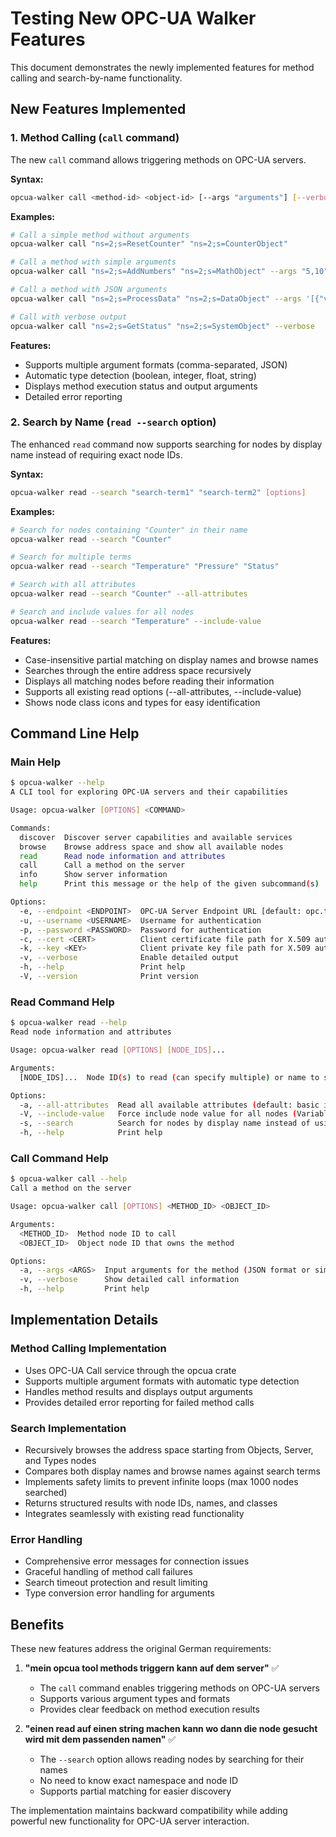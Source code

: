 # Testing New OPC-UA Walker Features

This document demonstrates the newly implemented features for method calling and search-by-name functionality.

## New Features Implemented

### 1. Method Calling (`call` command)

The new `call` command allows triggering methods on OPC-UA servers.

**Syntax:**
```bash
opcua-walker call <method-id> <object-id> [--args "arguments"] [--verbose]
```

**Examples:**
```bash
# Call a simple method without arguments
opcua-walker call "ns=2;s=ResetCounter" "ns=2;s=CounterObject"

# Call a method with simple arguments
opcua-walker call "ns=2;s=AddNumbers" "ns=2;s=MathObject" --args "5,10"

# Call a method with JSON arguments
opcua-walker call "ns=2;s=ProcessData" "ns=2;s=DataObject" --args '[{"value": 42, "name": "test"}]'

# Call with verbose output
opcua-walker call "ns=2;s=GetStatus" "ns=2;s=SystemObject" --verbose
```

**Features:**
- Supports multiple argument formats (comma-separated, JSON)
- Automatic type detection (boolean, integer, float, string)
- Displays method execution status and output arguments
- Detailed error reporting

### 2. Search by Name (`read --search` option)

The enhanced `read` command now supports searching for nodes by display name instead of requiring exact node IDs.

**Syntax:**
```bash
opcua-walker read --search "search-term1" "search-term2" [options]
```

**Examples:**
```bash
# Search for nodes containing "Counter" in their name
opcua-walker read --search "Counter"

# Search for multiple terms
opcua-walker read --search "Temperature" "Pressure" "Status"

# Search with all attributes
opcua-walker read --search "Counter" --all-attributes

# Search and include values for all nodes
opcua-walker read --search "Temperature" --include-value
```

**Features:**
- Case-insensitive partial matching on display names and browse names
- Searches through the entire address space recursively
- Displays all matching nodes before reading their information
- Supports all existing read options (--all-attributes, --include-value)
- Shows node class icons and types for easy identification

## Command Line Help

### Main Help
```bash
$ opcua-walker --help
A CLI tool for exploring OPC-UA servers and their capabilities

Usage: opcua-walker [OPTIONS] <COMMAND>

Commands:
  discover  Discover server capabilities and available services
  browse    Browse address space and show all available nodes
  read      Read node information and attributes
  call      Call a method on the server
  info      Show server information
  help      Print this message or the help of the given subcommand(s)

Options:
  -e, --endpoint <ENDPOINT>  OPC-UA Server Endpoint URL [default: opc.tcp://localhost:4840]
  -u, --username <USERNAME>  Username for authentication
  -p, --password <PASSWORD>  Password for authentication
  -c, --cert <CERT>          Client certificate file path for X.509 authentication
  -k, --key <KEY>            Client private key file path for X.509 authentication
  -v, --verbose              Enable detailed output
  -h, --help                 Print help
  -V, --version              Print version
```

### Read Command Help
```bash
$ opcua-walker read --help
Read node information and attributes

Usage: opcua-walker read [OPTIONS] [NODE_IDS]...

Arguments:
  [NODE_IDS]...  Node ID(s) to read (can specify multiple) or name to search for

Options:
  -a, --all-attributes  Read all available attributes (default: basic info only)
  -V, --include-value   Force include node value for all nodes (Variable nodes include values by default)
  -s, --search          Search for nodes by display name instead of using exact node ID
  -h, --help            Print help
```

### Call Command Help
```bash
$ opcua-walker call --help
Call a method on the server

Usage: opcua-walker call [OPTIONS] <METHOD_ID> <OBJECT_ID>

Arguments:
  <METHOD_ID>  Method node ID to call
  <OBJECT_ID>  Object node ID that owns the method

Options:
  -a, --args <ARGS>  Input arguments for the method (JSON format or simple values)
  -v, --verbose      Show detailed call information
  -h, --help         Print help
```

## Implementation Details

### Method Calling Implementation
- Uses OPC-UA Call service through the opcua crate
- Supports multiple argument formats with automatic type detection
- Handles method results and displays output arguments
- Provides detailed error reporting for failed method calls

### Search Implementation
- Recursively browses the address space starting from Objects, Server, and Types nodes
- Compares both display names and browse names against search terms
- Implements safety limits to prevent infinite loops (max 1000 nodes searched)
- Returns structured results with node IDs, names, and classes
- Integrates seamlessly with existing read functionality

### Error Handling
- Comprehensive error messages for connection issues
- Graceful handling of method call failures
- Search timeout protection and result limiting
- Type conversion error handling for arguments

## Benefits

These new features address the original German requirements:

1. **"mein opcua tool methods triggern kann auf dem server"** ✅
   - The `call` command enables triggering methods on OPC-UA servers
   - Supports various argument types and formats
   - Provides clear feedback on method execution results

2. **"einen read auf einen string machen kann wo dann die node gesucht wird mit dem passenden namen"** ✅
   - The `--search` option allows reading nodes by searching for their names
   - No need to know exact namespace and node ID
   - Supports partial matching for easier discovery

The implementation maintains backward compatibility while adding powerful new functionality for OPC-UA server interaction.